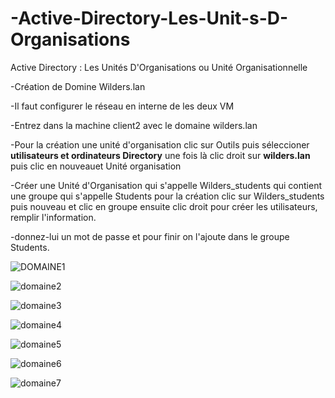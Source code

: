 # -Active-Directory-Les-Unit-s-D-Organisations
Active Directory : Les Unités D'Organisations ou Unité Organisationnelle

-Création de Domine Wilders.lan 

-Il faut configurer le réseau en interne de les deux VM

-Entrez dans la machine client2 avec le domaine wilders.lan

-Pour la création une unité d'organisation clic sur Outils puis séleccioner  **utilisateurs et ordinateurs Directory** une fois là clic droit sur **wilders.lan** puis clic en nouveauet Unité organisation

-Créer une Unité d'Organisation qui s'appelle Wilders_students qui contient une groupe qui s'appelle Students pour la création clic sur Wilders_students puis nouveau et clic en groupe
ensuite clic droit pour créer les utilisateurs, remplir l'information.

-donnez-lui un mot de passe et pour finir on l'ajoute dans le groupe Students.

![DOMAINE1](https://github.com/JohanaJimenez1/-Active-Directory-Les-Unit-s-D-Organisations/assets/137881601/078048c1-61fc-4d0c-af82-adf3dc1de713)

![domaine2](https://github.com/JohanaJimenez1/-Active-Directory-Les-Unit-s-D-Organisations/assets/137881601/a3d652e9-eb69-4f65-84f1-6b49ff61138d)

![domaine3](https://github.com/JohanaJimenez1/-Active-Directory-Les-Unit-s-D-Organisations/assets/137881601/56a170fe-1e69-4878-b19f-8fd359318741)

![domaine4](https://github.com/JohanaJimenez1/-Active-Directory-Les-Unit-s-D-Organisations/assets/137881601/0f5ec72c-0925-4b0a-956c-f147b94fc555)

![domaine5](https://github.com/JohanaJimenez1/-Active-Directory-Les-Unit-s-D-Organisations/assets/137881601/4dc0f615-3d2a-4fa1-a7e3-d36b20b43f38)

![domaine6](https://github.com/JohanaJimenez1/-Active-Directory-Les-Unit-s-D-Organisations/assets/137881601/c7e5eb6d-d7f1-41b6-b25a-329b8e8ce208)

![domaine7](https://github.com/JohanaJimenez1/-Active-Directory-Les-Unit-s-D-Organisations/assets/137881601/16ae42d1-3a82-4efc-894a-6e71647713be)
